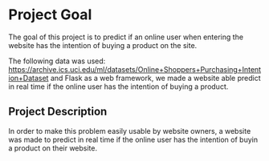 # Project Goal

The goal of this project is to predict if an online user when entering the website has the intention of buying a product on the site.

The following data was used: https://archive.ics.uci.edu/ml/datasets/Online+Shoppers+Purchasing+Intention+Dataset
and Flask as a web framework, we made a website able predict in real time if the online user has the intention of buying a product.

## Project Description

In order to make this problem easily usable by website owners, a website was made to predict in real time if the online user has the intention of buyin a product on their website.
